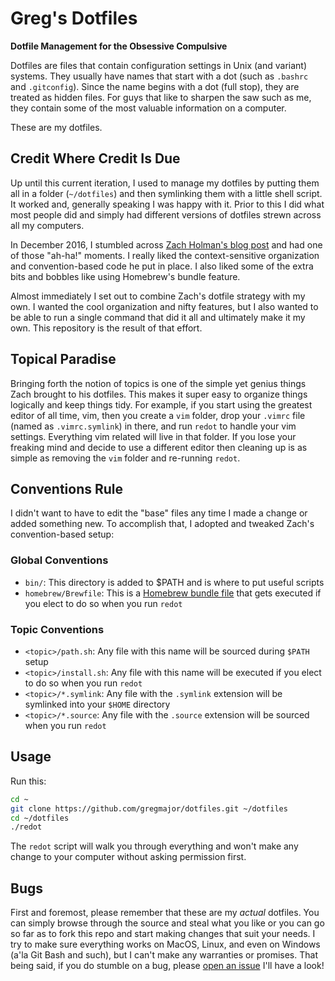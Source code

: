# Greg's Dotfiles

**Dotfile Management for the Obsessive Compulsive**

Dotfiles are files that contain configuration settings in Unix (and variant) systems. They usually have names that start with a dot (such as `.bashrc` and `.gitconfig`). Since the name begins with a dot (full stop), they are treated as hidden files. For guys that like to sharpen the saw such as me, they contain some of the most valuable information on a computer.

These are my dotfiles.

## Credit Where Credit Is Due

Up until this current iteration, I used to manage my dotfiles by putting them all in a folder (`~/dotfiles`) and then symlinking them with a little shell script. It worked and, generally speaking I was happy with it. Prior to this I did what most people did and simply had different versions of dotfiles strewn across all my computers.

In December 2016, I stumbled across [Zach Holman's blog post](http://zachholman.com/2010/08/dotfiles-are-meant-to-be-forked/) and had one of those "ah-ha!" moments. I really liked the context-sensitive organization and convention-based code he put in place. I also liked some of the extra bits and bobbles like using Homebrew's bundle feature.

Almost immediately I set out to combine Zach's dotfile strategy with my own. I wanted the cool organization and nifty features, but I also wanted to be able to run a single command that did it all and ultimately make it my own. This repository is the result of that effort.

## Topical Paradise

Bringing forth the notion of topics is one of the simple yet genius things Zach brought to his dotfiles. This makes it super easy to organize things logically and keep things tidy. For example, if you start using the greatest editor of all time, vim, then you create a `vim` folder, drop your `.vimrc` file (named as `.vimrc.symlink`) in there, and run `redot` to handle your vim settings. Everything vim related will live in that folder. If you lose your freaking mind and decide to use a different editor then cleaning up is as simple as removing the `vim` folder and re-running `redot`.

## Conventions Rule

I didn't want to have to edit the "base" files any time I made a change or added something new. To accomplish that, I adopted and tweaked Zach's convention-based setup:

### Global Conventions

- `bin/`: This directory is added to $PATH and is where to put useful scripts
- `homebrew/Brewfile`: This is a [Homebrew bundle file]("https://coderwall.com/p/afmnbq/homebrew-s-new-feature-brewfiles") that gets executed if you elect to do so when you run `redot`

### Topic Conventions
- `<topic>/path.sh`: Any file with this name will be sourced during `$PATH` setup
- `<topic>/install.sh`: Any file with this name will be executed if you elect to do so when you run `redot`
- `<topic>/*.symlink`: Any file with the `.symlink` extension will be symlinked into your `$HOME` directory
- `<topic>/*.source`: Any file with the `.source` extension will be sourced when you run `redot`

## Usage

Run this:

```sh
cd ~
git clone https://github.com/gregmajor/dotfiles.git ~/dotfiles
cd ~/dotfiles
./redot
```

The `redot` script will walk you through everything and won't make any change to your computer without asking permission first.

## Bugs

First and foremost, please remember that these are my *actual* dotfiles. You can simply browse through the source and steal what you like or you can go so far as to fork this repo and start making changes that suit your needs. I try to make sure everything works on MacOS, Linux, and even on Windows (a'la Git Bash and such), but I can't make any warranties or promises. That being said, if you do stumble on a bug, please [open an issue](https://github.com/gregmajor/dotfiles/issues) I'll have a look!

